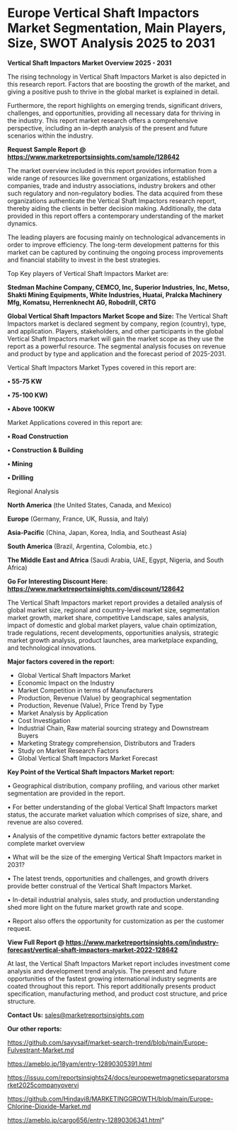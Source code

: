 # Europe Vertical Shaft Impactors Market Segmentation, Main Players, Size, SWOT Analysis 2025 to 2031

<Strong> Vertical Shaft Impactors Market Overview 2025 - 2031</strong>

The rising technology in Vertical Shaft Impactors Market is also depicted in this research report. Factors that are boosting the growth of the market, and giving a positive push to thrive in the global market is explained in detail.

Furthermore, the report highlights on emerging trends, significant drivers, challenges, and opportunities, providing all necessary data for thriving in the industry. This report market research offers a comprehensive perspective, including an in-depth analysis of the present and future scenarios within the industry.

<strong>Request Sample Report @ <a href=https://www.marketreportsinsights.com/sample/128642>https://www.marketreportsinsights.com/sample/128642</a></strong>

The market overview included in this report provides information from a wide range of resources like government organizations, established companies, trade and industry associations, industry brokers and other such regulatory and non-regulatory bodies. The data acquired from these organizations authenticate the Vertical Shaft Impactors research report, thereby aiding the clients in better decision making. Additionally, the data provided in this report offers a contemporary understanding of the market dynamics.

The leading players are focusing mainly on technological advancements in order to improve efficiency. The long-term development patterns for this market can be captured by continuing the ongoing process improvements and financial stability to invest in the best strategies.

Top Key players of Vertical Shaft Impactors Market are:

<strong>Stedman Machine Company, CEMCO, Inc, Superior Industries, Inc, Metso, Shakti Mining Equipments, White Industries, Huatai, Pralcka Machinery Mfg, Komatsu, Herrenknecht AG, Robodrill, CRTG</strong>

<strong><b>Global Vertical Shaft Impactors Market Scope and Size:</b></strong>
The Vertical Shaft Impactors market is declared segment by company, region (country), type, and application. Players, stakeholders, and other participants in the global Vertical Shaft Impactors market will gain the market scope as they use the report as a powerful resource. The segmental analysis focuses on revenue and product by type and application and the forecast period of 2025-2031.

Vertical Shaft Impactors Market Types covered in this report are:

<strong>• 55-75 KW

• 75-100 KW)

• Above 100KW</strong>

Market Applications covered in this report are:

<strong>• Road Construction

• Construction & Building

• Mining

• Drilling</strong> 

Regional Analysis

<strong>North America</strong> (the United States, Canada, and Mexico)

<strong>Europe</strong> (Germany, France, UK, Russia, and Italy)

<strong>Asia-Pacific</strong> (China, Japan, Korea, India, and Southeast Asia)

<strong>South America</strong> (Brazil, Argentina, Colombia, etc.)

<strong>The Middle East and Africa</strong> (Saudi Arabia, UAE, Egypt, Nigeria, and South Africa)

<strong>Go For Interesting Discount Here: <a href=https://www.marketreportsinsights.com/discount/128642>https://www.marketreportsinsights.com/discount/128642</a></strong>

The Vertical Shaft Impactors market report provides a detailed analysis of global market size, regional and country-level market size, segmentation market growth, market share, competitive Landscape, sales analysis, impact of domestic and global market players, value chain optimization, trade regulations, recent developments, opportunities analysis, strategic market growth analysis, product launches, area marketplace expanding, and technological innovations.

<strong><b>Major factors covered in the report:</b></strong>
<ul>
  <li>Global Vertical Shaft Impactors Market </li>
  <li>Economic Impact on the Industry</li>
  <li>Market Competition in terms of Manufacturers</li>
  <li>Production, Revenue (Value) by geographical segmentation</li>
  <li>Production, Revenue (Value), Price Trend by Type</li>
  <li>Market Analysis by Application</li>
  <li>Cost Investigation</li>
  <li>Industrial Chain, Raw material sourcing strategy and Downstream Buyers</li>
  <li>Marketing Strategy comprehension, Distributors and Traders</li>
  <li>Study on Market Research Factors</li>
  <li>Global Vertical Shaft Impactors Market Forecast</li>
</ul>

<strong><b>Key Point of the Vertical Shaft Impactors Market report:</b></strong>

• Geographical distribution, company profiling, and various other market segmentation are provided in the report.

• For better understanding of the global Vertical Shaft Impactors market status, the accurate market valuation which comprises of size, share, and revenue are also covered.

• Analysis of the competitive dynamic factors better extrapolate the complete market overview

• What will be the size of the emerging Vertical Shaft Impactors market in 2031?

• The latest trends, opportunities and challenges, and growth drivers provide better construal of the Vertical Shaft Impactors Market.

• In-detail industrial analysis, sales study, and production understanding shed more light on the future market growth rate and scope.

• Report also offers the opportunity for customization as per the customer request.

<strong><b>View Full Report @ <a href=https://www.marketreportsinsights.com/industry-forecast/vertical-shaft-impactors-market-2022-128642>https://www.marketreportsinsights.com/industry-forecast/vertical-shaft-impactors-market-2022-128642</a></b></strong>


At last, the Vertical Shaft Impactors Market report includes investment come analysis and development trend analysis. The present and future opportunities of the fastest growing international industry segments are coated throughout this report. This report additionally presents product specification, manufacturing method, and product cost structure, and price structure.

<strong>Contact Us:</strong>
sales@marketreportsinsights.com

<strong>Our other reports:</strong>

<a href=https://github.com/sayysaif/market-search-trend/blob/main/Europe-Fulvestrant-Market.md>https://github.com/sayysaif/market-search-trend/blob/main/Europe-Fulvestrant-Market.md</a>

<a href=https://ameblo.jp/18yam/entry-12890305391.html>https://ameblo.jp/18yam/entry-12890305391.html</a>

<a href=https://issuu.com/reportsinsights24/docs/europewetmagneticseparatorsmarket2025companyovervi>https://issuu.com/reportsinsights24/docs/europewetmagneticseparatorsmarket2025companyovervi</a>

<a href=https://github.com/Hindavi8/MARKETINGGROWTH/blob/main/Europe-Chlorine-Dioxide-Market.md>https://github.com/Hindavi8/MARKETINGGROWTH/blob/main/Europe-Chlorine-Dioxide-Market.md</a>

<a href=https://ameblo.jp/cargo656/entry-12890306341.html>https://ameblo.jp/cargo656/entry-12890306341.html</a>"
